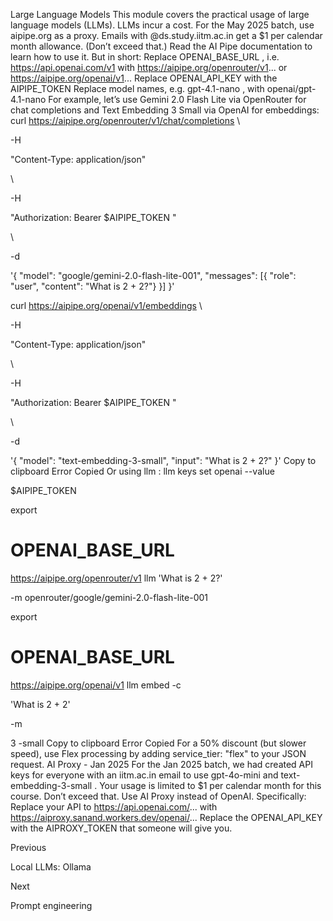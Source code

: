 Large Language Models
This module covers the practical usage of large language models (LLMs).
LLMs incur a cost.
 For the May 2025 batch, use 
aipipe.org
 as a proxy.
Emails with 
@ds.study.iitm.ac.in
 get a 
$1 per calendar month
 allowance. (Don’t exceed that.)
Read the 
AI Pipe documentation
 to learn how to use it. But in short:
Replace 
OPENAI_BASE_URL
, i.e. 
https://api.openai.com/v1
 with 
https://aipipe.org/openrouter/v1...
 or 
https://aipipe.org/openai/v1...
Replace 
OPENAI_API_KEY
 with the 
AIPIPE_TOKEN
Replace model names, e.g. 
gpt-4.1-nano
, with 
openai/gpt-4.1-nano
For example, let’s use 
Gemini 2.0 Flash Lite
 via 
OpenRouter
 for chat completions and 
Text Embedding 3 Small
 via 
OpenAI
 for embeddings:
curl
 https://aipipe.org/openrouter/v1/chat/completions 
\

  
-H
 
"Content-Type: application/json"
 
\

  
-H
 
"Authorization: Bearer 
$AIPIPE_TOKEN
"
 
\

  
-d
 
'{
    "model": "google/gemini-2.0-flash-lite-001",
    "messages": [{ "role": "user", "content": "What is 2 + 2?"} }]
  }'



curl
 https://aipipe.org/openai/v1/embeddings 
\

  
-H
 
"Content-Type: application/json"
 
\

  
-H
 
"Authorization: Bearer 
$AIPIPE_TOKEN
"
 
\

  
-d
 
'{ "model": "text-embedding-3-small", "input": "What is 2 + 2?" }'
Copy to clipboard
Error
Copied
Or using 
llm
:
llm keys 
set
 openai 
--value
 
$AIPIPE_TOKEN



export
 
OPENAI_BASE_URL
=
https://aipipe.org/openrouter/v1
llm 
'What is 2 + 2?'
 
-m
 openrouter/google/gemini-2.0-flash-lite-001


export
 
OPENAI_BASE_URL
=
https://aipipe.org/openai/v1
llm embed 
-c
 
'What is 2 + 2'
 
-m
 
3
-small
Copy to clipboard
Error
Copied
For a 50% discount
 (but slower speed), use 
Flex processing
 by adding 
service_tier: "flex"
 to your JSON request.
AI Proxy - Jan 2025
For the Jan 2025 batch, we had created API keys for everyone with an 
iitm.ac.in
 email to use 
gpt-4o-mini
 and 
text-embedding-3-small
. Your usage is limited to 
$1 per calendar month
 for this course. Don’t exceed that.
Use 
AI Proxy
 instead of OpenAI. Specifically:
Replace your API to 
https://api.openai.com/...
 with 
https://aiproxy.sanand.workers.dev/openai/...
Replace the 
OPENAI_API_KEY
 with the 
AIPROXY_TOKEN
 that someone will give you.














Previous




Local LLMs: Ollama












Next










Prompt engineering





